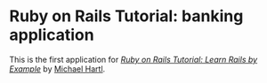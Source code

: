 # Ruby on Rails Tutorial: banking application

This is the first application for
[*Ruby on Rails Tutorial: Learn Rails by Example*](http://railstutorial.org/) 
by [Michael Hartl](http://michaelhartl.com/).